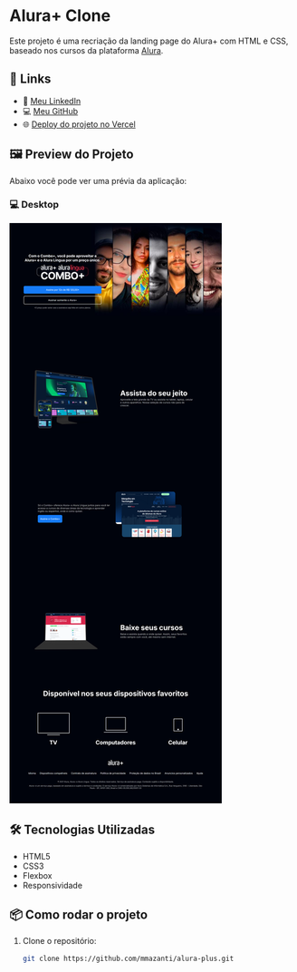 # Alura+ Clone

Este projeto é uma recriação da landing page do Alura+ com HTML e CSS, baseado nos cursos da plataforma [Alura](https://www.alura.com.br/).

## 🔗 Links

- 💼 [Meu LinkedIn](https://www.linkedin.com/in/matheus-mazanti/)
- 💻 [Meu GitHub](https://github.com/mmazanti)
- 🌐 [Deploy do projeto no Vercel](https://alura-plus-self-three-43.vercel.app/)

## 🖼️ Preview do Projeto

Abaixo você pode ver uma prévia da aplicação:

### 💻 Desktop

![Preview do Alura+](./alura-plus-self-three-43.vercel.app_.png)

## 🛠️ Tecnologias Utilizadas

- HTML5
- CSS3
- Flexbox
- Responsividade

## 📦 Como rodar o projeto

1. Clone o repositório:
   ```bash
   git clone https://github.com/mmazanti/alura-plus.git
